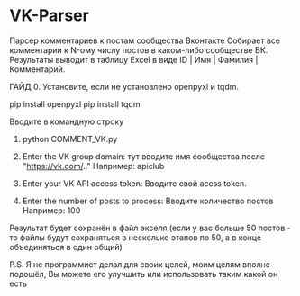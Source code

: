 # VK-Parser
Парсер комментариев к постам сообщества Вконтакте
Собирает все комментарии к N-ому числу постов в каком-либо сообществе ВК.
Результаты выводит в таблицу Excel в виде ID | Имя | Фамилия | Комментарий.

ГАЙД
0. Установите, если не установлено openpyxl и tqdm.

pip install openpyxl
pip install tqdm

Вводите в командную строку
1. python COMMENT_VK.py

2. Enter the VK group domain:
тут вводите имя сообщества после "https://vk.com/.."
Например: apiclub

3. Enter your VK API access token:
Вводите свой acess token.

4. Enter the number of posts to process:
Вводите количество постов
Например: 100

Результат будет сохранён в файл экселя (если у вас больше 50 постов - то файлы будут сохраняться в несколько этапов по 50, а в конце объединяться в один общий)

P.S. Я не программист делал для своих целей, моим целям вполне подошёл, Вы можете его улучшить или использовать таким какой он есть
